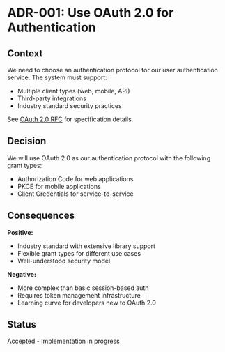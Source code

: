 # ADR-001: Use OAuth 2.0 for Authentication

## Context

We need to choose an authentication protocol for our user authentication service. The system must support:
- Multiple client types (web, mobile, API)
- Third-party integrations
- Industry standard security practices

See [OAuth 2.0 RFC](https://tools.ietf.org/html/rfc6749) for specification details.

## Decision

We will use OAuth 2.0 as our authentication protocol with the following grant types:
- Authorization Code for web applications
- PKCE for mobile applications
- Client Credentials for service-to-service

## Consequences

**Positive:**
- Industry standard with extensive library support
- Flexible grant types for different use cases
- Well-understood security model

**Negative:**
- More complex than basic session-based auth
- Requires token management infrastructure
- Learning curve for developers new to OAuth 2.0

## Status

Accepted - Implementation in progress

